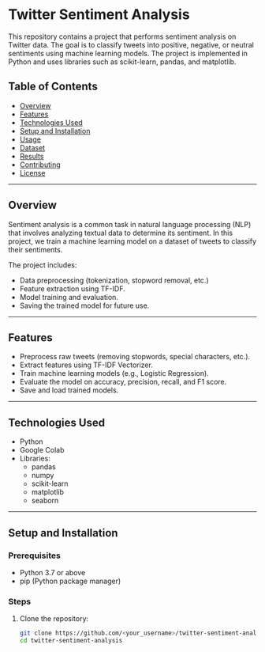# Twitter Sentiment Analysis

This repository contains a project that performs sentiment analysis on Twitter data. The goal is to classify tweets into positive, negative, or neutral sentiments using machine learning models. The project is implemented in Python and uses libraries such as scikit-learn, pandas, and matplotlib.

## Table of Contents
- [Overview](#overview)
- [Features](#features)
- [Technologies Used](#technologies-used)
- [Setup and Installation](#setup-and-installation)
- [Usage](#usage)
- [Dataset](#dataset)
- [Results](#results)
- [Contributing](#contributing)
- [License](#license)

---

## Overview

Sentiment analysis is a common task in natural language processing (NLP) that involves analyzing textual data to determine its sentiment. In this project, we train a machine learning model on a dataset of tweets to classify their sentiments.

The project includes:
- Data preprocessing (tokenization, stopword removal, etc.)
- Feature extraction using TF-IDF.
- Model training and evaluation.
- Saving the trained model for future use.

---

## Features

- Preprocess raw tweets (removing stopwords, special characters, etc.).
- Extract features using TF-IDF Vectorizer.
- Train machine learning models (e.g., Logistic Regression).
- Evaluate the model on accuracy, precision, recall, and F1 score.
- Save and load trained models.

---

## Technologies Used

- Python
- Google Colab
- Libraries:
  - pandas
  - numpy
  - scikit-learn
  - matplotlib
  - seaborn

---

## Setup and Installation

### Prerequisites
- Python 3.7 or above
- pip (Python package manager)

### Steps
1. Clone the repository:
   ```bash
   git clone https://github.com/<your_username>/twitter-sentiment-analysis.git
   cd twitter-sentiment-analysis
